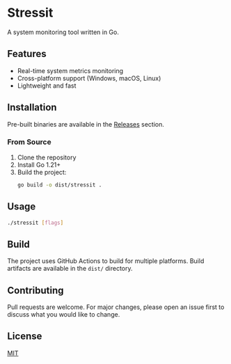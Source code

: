 # Stressit

A system monitoring tool written in Go.

## Features

- Real-time system metrics monitoring
- Cross-platform support (Windows, macOS, Linux)
- Lightweight and fast

## Installation

Pre-built binaries are available in the [Releases](https://github.com/yourusername/stressit/releases) section.

### From Source

1. Clone the repository
2. Install Go 1.21+
3. Build the project:
   ```bash
   go build -o dist/stressit .
   ```

## Usage

```bash
./stressit [flags]
```

## Build

The project uses GitHub Actions to build for multiple platforms. Build artifacts are available in the `dist/` directory.

## Contributing

Pull requests are welcome. For major changes, please open an issue first to discuss what you would like to change.

## License

[MIT](LICENSE)
